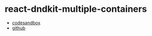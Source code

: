 # react-dndkit-multiple-containers
- [codesandbox](https://codesandbox.io/p/sandbox/react-dndkit-multiple-containers-6wydy9)
- [github](https://github.com/soooji/react-multiple-containers-dnd-example)

